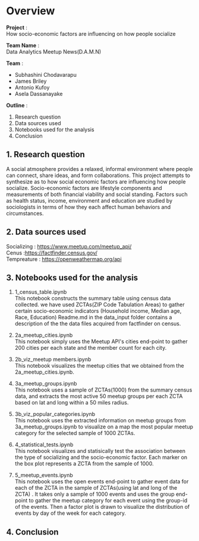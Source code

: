 # Overview

**Project** :  
How socio-economic factors are influencing on how people socialize

**Team Name** :   
Data Analytics Meetup News(D.A.M.N)

**Team** :   
* Subhashini Chodavarapu
* James Briley
* Antonio Kufoy
* Asela Dassanayake

**Outline** :   
1. Research question
2. Data sources used
3. Notebooks used for the analysis 
4. Conclusion

## 1. Research question

A social atmosphere provides a relaxed, informal environment where people can connect, share ideas, and form collaborations. This project attempts to synthesize as to how social economic factors are influencing how people socialize. Socio-economic factors are lifestyle components and measurements of both financial viability and social standing. Factors such as health status, income, environment and education are studied by sociologists in terms of how they each affect human behaviors and circumstances.

## 2. Data sources used

Socializing : https://www.meetup.com/meetup_api/  
Cenus :https://factfinder.census.gov/  
Tempreature : https://openweathermap.org/api  

## 3. Notebooks used for the analysis

1. 1_census_table.ipynb  
This notebook constructs the summary table using census data collected. we have used ZCTAs(ZIP Code Tabulation Areas) to gather certain socio-economic indicators (Household income, Median age, Race, Education)
Readme.md in the data_input folder contains a description of the the data files acquired from factfinder on census. 

2. 2a_meetup_cities.ipynb  
This notebook simply uses the Meetup API's cities end-point to gather 200 cities per each state and the member count for each city.

3. 2b_viz_meetup members.ipynb  
This notebook visualizes the meetup cities that we obtained from the 2a_meetup_cities.ipynb.

4. 3a_meetup_groups.ipynb  
This notebook uses a sample of ZCTAs(1000) from the summary census data, and extracts the most active 50 meetup groups per each ZCTA based on lat and long within a 50 miles radius. 

5. 3b_viz_popular_categories.ipynb  
This notebook uses the extracted information on meetup groups from 3a_meetup_groups.ipynb to visualize on a map the most popular meetup category for the selected sample of 1000 ZCTAs.

6. 4_statistical_tests.ipynb  
This notebook visualizes and statisically test the association between the type of socializing and the socio-economic factor. Each marker on the box plot represents a ZCTA from the sample of 1000. 

7. 5_meetup_events.ipynb  
This notebook uses the open events end-point to gather event data for each of the ZCTA in the sample of ZCTAs(using lat and long of the ZCTA) . It takes only a sample of 1000 events and uses the group end-point to gather the meetup category for each event using the group-id of the events. Then a factor plot is drawn to visualize the distribution of events by day of the week for each category.

## 4. Conclusion
